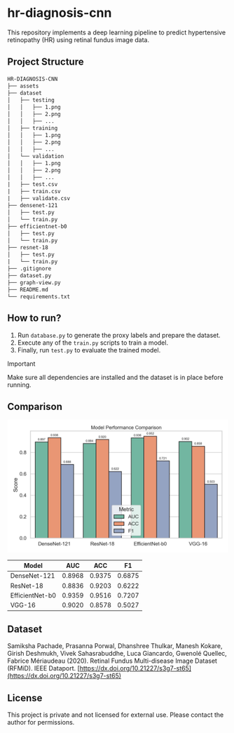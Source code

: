 # hr-diagnosis-cnn

This repository implements a deep learning pipeline to predict hypertensive retinopathy (HR) using retinal fundus image data.

## Project Structure

```
HR-DIAGNOSIS-CNN
├── assets
├── dataset
│   ├── testing
│   │   ├── 1.png
│   │   ├── 2.png
│   │   ├── ...
│   ├── training
│   │   ├── 1.png
│   │   ├── 2.png
│   │   ├── ...
│   └── validation
│   │   ├── 1.png
│   │   ├── 2.png
│   │   ├── ...
|   ├── test.csv
|   ├── train.csv
|   ├── validate.csv
├── densenet-121
│   ├── test.py
│   └── train.py
├── efficientnet-b0
│   ├── test.py
│   └── train.py
├── resnet-18
│   ├── test.py
|   └── train.py
├── .gitignore
├── dataset.py
├── graph-view.py
├── README.md
└── requirements.txt
```

## How to run?

1. Run `database.py` to generate the proxy labels and prepare the dataset.
2. Execute any of the `train.py` scripts to train a model.
3. Finally, run `test.py` to evaluate the trained model.

> [!IMPORTANT]
> Make sure all dependencies are installed and the dataset is in place before running.

## Comparison

![Model Comparison](assets/comparison_1.jpeg)

| Model           | AUC    | ACC    | F1     |
| --------------- | ------ | ------ | ------ |
| DenseNet-121    | 0.8968 | 0.9375 | 0.6875 |
| ResNet-18       | 0.8836 | 0.9203 | 0.6222 |
| EfficientNet-b0 | 0.9359 | 0.9516 | 0.7207 |
| VGG-16          | 0.9020 | 0.8578 | 0.5027 |

## Dataset

Samiksha Pachade, Prasanna Porwal, Dhanshree Thulkar, Manesh Kokare, Girish Deshmukh, Vivek Sahasrabuddhe, Luca Giancardo, Gwenolé Quellec, Fabrice Mériaudeau (2020). Retinal Fundus Multi-disease Image Dataset (RFMiD). IEEE Dataport. [https://dx.doi.org/10.21227/s3g7-st65](https://dx.doi.org/10.21227/s3g7-st65)

## License

This project is private and not licensed for external use. Please contact the author for permissions.

